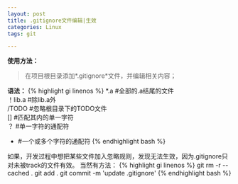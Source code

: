```yaml
---
layout: post
title: .gitignore文件编辑|生效
categories: Linux
tags: git

---
```


**使用方法：**
> 在项目根目录添加*.gitignore*文件，并编辑相关内容；

**语法：**
{% highlight gi linenos %}
*.a #全部的.a结尾的文件</br>
！lib.a #除lib.a外</br>
/TODO #忽略根目录下的TODO文件</br>
[] #匹配其内的单一字符</br>
？ #单一字符的通配符</br>
* #一个或多个字符的通配符
{% endhighlight bash %}

如果，开发过程中想把某些文件加入忽略规则，发现无法生效，因为.gitignore只对未被track的文件有效。
当然有方法：
{% highlight gi linenos %}
git rm -r --cached .
git add .
git commit -m 'update .gitignore'
{% endhighlight bash %}